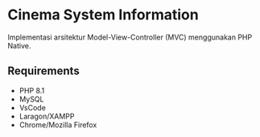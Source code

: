 # Cinema System Information

Implementasi arsitektur Model-View-Controller (MVC) menggunakan PHP Native.    

## Requirements
- PHP 8.1
- MySQL
- VsCode
- Laragon/XAMPP
- Chrome/Mozilla Firefox

###